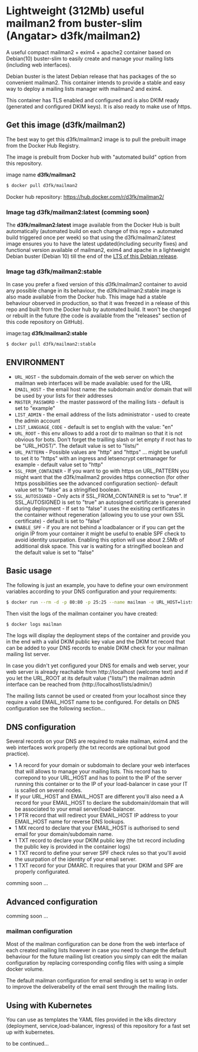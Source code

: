 # Lightweight (312Mb) useful mailman2 from buster-slim (Angatar> d3fk/mailman2)
A useful compact mailman2 + exim4 + apache2 container based on Debian(10) buster-slim to easily create and manage your mailing lists (including web interfaces).

Debian buster is the latest Debian release that has packages of the so convenient mailman2. This container intends to provide a stable and easy way to deploy a mailing lists manager with mailman2 and exim4. 

This container has TLS enabled and configured and is also DKIM ready (generated and configured DKIM keys). It is also ready to make use of https.

## Get this image (d3fk/mailman2)
The best way to get this d3fk/mailman2 image is to pull the prebuilt image from the Docker Hub Registry.

The image is prebuilt from Docker hub with "automated build" option from this repository.

image name **d3fk/mailman2**
```sh
$ docker pull d3fk/mailman2
```
Docker hub repository: https://hub.docker.com/r/d3fk/mailman2/
 
### Image tag d3fk/mailman2:latest (comming soon)

The **d3fk/mailman2:latest** image available from the Docker Hub is built automatically (automated build on each change of this repo + automated build triggered once per week) so that using the d3fk/mailman2:latest image ensures you to have the latest updated(including security fixes) and functional version available of mailman2, exim4 and apache in a lightweight Debian buster (Debian 10) till the end of the [LTS of this Debian release](https://wiki.debian.org/DebianReleases).
 
### Image tag d3fk/mailman2:stable 
In case you prefer a fixed version of this d3fk/mailman2 container to avoid any possible change in its behaviour, the d3fk/mailman2:stable image is also made available from the Docker hub. This image had a stable behaviour observed in production, so that it was freezed in a release of this repo and built from the Docker hub by automated build. It won't be changed or rebuilt in the future (the code is available from the "releases" section of this code repository on GitHub).

image:tag **d3fk/mailman2:stable**
```sh
$ docker pull d3fk/mailman2:stable
```

## ENVIRONMENT

- `URL_HOST` - the subdomain.domain of the web server on which the mailman web interfaces will be made available: used for the URL
- `EMAIL_HOST` - the email host name: the subdomain and/or domain that will be used by your lists for their addresses
- `MASTER_PASSWORD` - the master password of the mailing lists - default is set to "example"
- `LIST_ADMIN` - the email address of the lists administrator - used to create the admin account 
- `LIST_LANGUAGE_CODE` - default is set to english with the value: "en"
- `URL_ROOT` -  this env allows to add a root dir to mailman so that it is not obvious for bots. Don't forget the trailling slash or let empty if root has to be "URL_HOST/". The default value is set to "lists/"
- `URL_PATTERN` - Possible values are "http" and "https" ... might be usefull to set it to "https" with an ingress and letsencrypt certmanager for example - default value set to "http"
- `SSL_FROM_CONTAINER` - If you want to go with https on URL_PATTERN you might want that the d3fk/mailman2 provides https connection (for other https possibilities see the advanced configuration section)- default value set to "false" as a stringified boolean.
- `SSL_AUTOSIGNED` - Only acts if SSL_FROM_CONTAINER is set to "true". If SSL_AUTOSIGNED is set to "true" an autosigned certificate is generated during deployment - If set to "false" it uses the exisiting certificates in the container without regeneration (allowing you to use your own SSL certificate) - default is set to "false" 
- `ENABLE_SPF` - if you are not behind a loadbalancer or if you can get the origin IP from your container it might be useful to enable SPF check to avoid identity usurpation. Enabling this option will use about 2.5Mb of additional disk space. This var is waiting for a stringified boolean and the default value is set to "false"


## Basic usage

The following is just an example, you have to define your own environment variables according to your DNS configuration and your requirements: 

```sh
$ docker run --rm -d -p 80:80 -p 25:25 --name mailman -e URL_HOST=lists.example.com -e EMAIL_HOST=mails.example.com  -e LIST_ADMIN=youremail@example.com -e MASTER_PASSWORD="example" d3fk/mailman2
```

Then visit the logs of the mailman container you have created:

```sh
$ docker logs mailman 
```

The logs will display the deployment steps of the container and provide you in the end with a valid DKIM public key value and the DKIM txt record that can be added to your DNS records to enable DKIM check for your mailman mailing list server.

In case you didn't yet configured your DNS for emails and web server, your web server is already reachable from http://localhost (welcome text) and if you let the URL_ROOT at its default value ("lists/") the mailman admin interface can be reached from (http://localhost/lists/admin/)

The mailing lists cannot be used or created from your localhost since they require a valid EMAIL_HOST name to be configured. For details on DNS configuration see the following section...


## DNS configuration
Several records on your DNS are required to make mailman, exim4 and the web interfaces work properly (the txt records are optional but good practice).
- 1 A record for your domain or subdomain to declare your web interfaces that will allows to manage your mailing lists. This record has to correpond to your URL_HOST and has to point to the IP of the server running this container or to the IP of your load-balancer in case your IT is scalled on several nodes.
- If your URL_HOST and EMAIL_HOST are different you'll also need a A record for your EMAIL_HOST to declare the subdomain/domain that will be associated to your email server/load-balancer.
- 1 PTR record that will redirect your EMAIL_HOST IP address to your EMAIL_HOST name for reverse DNS lookups.
- 1 MX record to declare that your EMAIL_HOST is authorised to send email for your domain/subdomain name.
- 1 TXT record to declare your DKIM public key (the txt record including the public key is provided in the container logs)
- 1 TXT record to define your server SPF check rules so that you'll avoid the usurpation of the identity of your email server.
- 1 TXT record for your DMARC. It requires that your DKIM and SPF are properly configurated. 

comming soon ...

## Advanced configuration
comming soon ...

### mailman configuration
Most of the mailman configuration can be done from the web interface of each created mailing lists however in case you need to change the default behaviour for the future mailing list creation you simply can edit the mailan configuration by replacing corresponding config files with using a simple docker volume.

The default mailman configuration for email sending is set to wrap in order to improve the deliverabelity of the email sent through the mailing lists.


## Using with Kubernetes

You can use as templates the YAML files provided in the k8s directory (deployment, service,load-balancer, ingress) of this repository for a fast set up with kubernetes.

to be continued...
